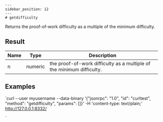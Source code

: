 
    ---
    sidebar_position: 12
    ---
    # getdifficulty

Returns the proof-of-work difficulty as a multiple of the minimum difficulty.

## Result

| Name | Type    | Description                                                           |
| ---- | ------- | --------------------------------------------------------------------- |
| n    | numeric | the proof-of-work difficulty as a multiple of the minimum difficulty. |

## Examples

`curl --user myusername --data-binary '{"jsonrpc": "1.0", "id": "curltest", "method": "getdifficulty", "params": []}' -H 'content-type: text/plain;' http://127.0.0.1:8332/

`